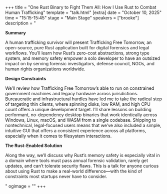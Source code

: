 +++
title = "One Rust Binary to Fight Them All: How I Use Rust to Combat Human Trafficking"
template = "talk.html"
[extra]
  date = "October 10, 2025"
  time = "15:15-15:45"
  stage = "Main Stage" 
  speakers = ["brooke"]
  description = "<p><strong>Summary</strong></p><p>A human trafficking survivor will present Trafficking Free Tomorrow, an open-source, pure Rust application built for digital forensics and legal workflows. You’ll learn how Rust’s zero-cost abstractions, strong type system, and memory safety empower a solo developer to have an outsized impact on by serving forensic investigators, defense council, NGOs, and human rights organizations worldwide.</p><p><strong>Design Constraints</strong></p><p>We’ll review how Trafficking Free Tomorrow’s able to run on constrained government machines and legacy hardware across jurisdictions. Bureaucratic and infrastructural hurdles have led me to take the radical step of targeting thin clients, where spinning disks, low RAM, and high CPU count offers a unique development target. I’ll share lessons on building performant, no-dependency desktop binaries that work identically across Windows, Linux, macOS, and WASM from a single codebase. Shipping to nontechnical, legal-focused users means that we’ve also included a simple, intuitive GUI that offers a consistent experience across all platforms, especially when it comes to filesystem interactions.</p><p><strong>The Rust-Enabled Solution</strong></p><p>Along the way, we’ll discuss why Rust’s memory safety is especially vital in a domain where tools must pass annual forensic validation, rarely get updates, and can’t tolerate security flaws. This is a talk for anyone curious about using Rust to make a real-world difference—with the kind of constraints most startups never have to consider.</p>"
  ogimage = ""
+++
